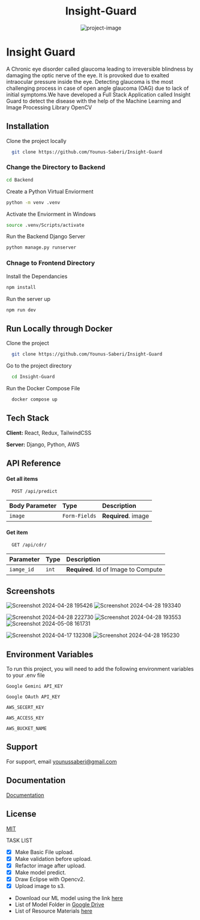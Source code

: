 <h1 align="center" id="title">Insight-Guard</h1>

<p align="center"><img src="https://socialify.git.ci/Younus-Saberi/Insight-Guard/image?description=1&amp;font=Raleway&amp;forks=1&amp;issues=1&amp;language=1&amp;name=1&amp;owner=1&amp;pattern=Signal&amp;pulls=1&amp;stargazers=1&amp;theme=Dark" alt="project-image"></p>


# Insight Guard

A Chronic eye disorder called glaucoma leading to irreversible blindness by damaging the optic
nerve of the eye. It is provoked due to exalted intraocular pressure inside the eye. Detecting glaucoma is the
most challenging process in case of open angle glaucoma (OAG) due to lack of initial symptoms.We have developed a Full Stack Application called Insight Guard to detect the disease with the help of the Machine Learning and Image Processing Library OpenCV



## Installation

Clone the project locally

```bash
  git clone https://github.com/Younus-Saberi/Insight-Guard
```
### Change the Directory to Backend
```bash
cd Backend
```
Create a Python Virtual Enviorment
```bash
python -m venv .venv
```
Activate the Enviorment in Windows
```bash
source .venv/Scripts/activate
```
Run the Backend Django Server
```bash
python manage.py runserver
```
### Chnage to Frontend Directory
Install the Dependancies
```bash
npm install
```
Run the server up
```bash
npm run dev
```



## Run Locally through Docker

Clone the project

```bash
  git clone https://github.com/Younus-Saberi/Insight-Guard
```

Go to the project directory

```bash
  cd Insight-Guard
```

Run the Docker Compose File

```bash
  docker compose up 
```



## Tech Stack

**Client:** React, Redux, TailwindCSS

**Server:** Django, Python, AWS


## API Reference

#### Get all items

```http
  POST /api/predict
```

| Body Parameter | Type     | Description                |
| :-------- | :------- | :------------------------- |
| `image` | `Form-Fields` | **Required**. image |

#### Get item

```http
  GET /api/cdr/
```

| Parameter | Type     | Description                       |
| :-------- | :------- | :-------------------------------- |
| `iamge_id`      | `int` | **Required**. Id of Image to Compute |




## Screenshots

![Screenshot 2024-04-28 195426](https://github.com/Younus-Saberi/Insight-Guard/assets/73644685/c7883fa2-6420-4a96-a992-2b28023edec7)
![Screenshot 2024-04-28 193340](https://github.com/Younus-Saberi/Insight-Guard/assets/73644685/8af460df-4b33-447c-aaa9-dc4fd8cc446b)

![Screenshot 2024-04-28 222730](https://github.com/Younus-Saberi/Insight-Guard/assets/73644685/605f8e63-62ec-43c1-bda9-6620e385d2c2)
![Screenshot 2024-04-28 193553](https://github.com/Younus-Saberi/Insight-Guard/assets/73644685/2b907b59-52c4-4a26-982d-2f784c82ba89)
![Screenshot 2024-05-08 161731](https://github.com/Younus-Saberi/Insight-Guard/assets/73644685/26bde037-55ea-4395-8d55-c7ef3a48afc9)

![Screenshot 2024-04-17 132308](https://github.com/Younus-Saberi/Insight-Guard/assets/73644685/59927ad2-1235-4b4b-b156-a5babed2c1ff)
![Screenshot 2024-04-28 195230](https://github.com/Younus-Saberi/Insight-Guard/assets/73644685/9f2f98e2-0a13-42c2-9e16-b5eb6d515f11)
## Environment Variables


To run this project, you will need to add the following environment variables to your .env file

`Google Gemini API_KEY`

`Google OAuth API_KEY`

`AWS_SECERT_KEY`

`AWS_ACCESS_KEY`

`AWS_BUCKET_NAME`


## Support

For support, email younussaberi@gmail.com 


## Documentation

[Documentation](https://ijcrt.org/papers/IJCRT2403694.pdf)


## License

[MIT](https://choosealicense.com/licenses/mit/)



TASK LIST
- [x] Make Basic File upload.
- [x] Make validation before upload.
- [x] Refactor image after upload.
- [x] Make model predict.
- [x] Draw Eclipse with Opencv2.
- [x] Upload image to s3.

- Download our ML model using the link [here](https://drive.google.com/file/d/19NnGMA99WZls7KM4sJ7jArz7dFzXJKnF/view?usp=drive_link)
- List of Model Folder in [Google Drive](https://drive.google.com/drive/folders/1jX9-Ckk1CHz3q4eT8JAesepXoGVXiCqt?usp=sharing)
- List of Resource Materials [here](https://github.com/Younus-Saberi/GlaucomaDetection/tree/master/resources)
